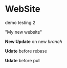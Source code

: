 # WebSite
demo testing 2

"My new website"

__New Update__ on new _branch_

__Udate__ before rebase

__Udate__ before pull
